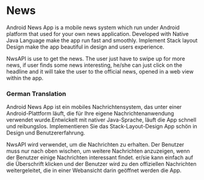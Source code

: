 # News


Android News App is a mobile news system which run under Android platform that used for your own news application.
Developed with Native Java Language make the app run fast and smoothly. Implement Stack layout Design make the
app beautiful in design and users experience.

NwsAPI is use to get the news. The user just have to swipe up for more news, if user finds some news interesting,
he/she can just click on the headline and it will take the user to the official news, opened in a web view within 
the app.



### German Translation

Android News App ist ein mobiles Nachrichtensystem, das unter einer Android-Plattform läuft, die für Ihre eigene 
Nachrichtenanwendung verwendet wurde.Entwickelt mit nativer Java-Sprache, läuft die App schnell und reibungslos.
Implementieren Sie das Stack-Layout-Design App schön in Design und Benutzererfahrung.

NwsAPI wird verwendet, um die Nachrichten zu erhalten. Der Benutzer muss nur nach oben wischen, um weitere Nachrichten
anzuzeigen, wenn der Benutzer einige Nachrichten interessant findet. er/sie kann einfach auf die Überschrift klicken
und der Benutzer wird zu den offiziellen Nachrichten weitergeleitet, die in einer Webansicht darin geöffnet werden
die App.
